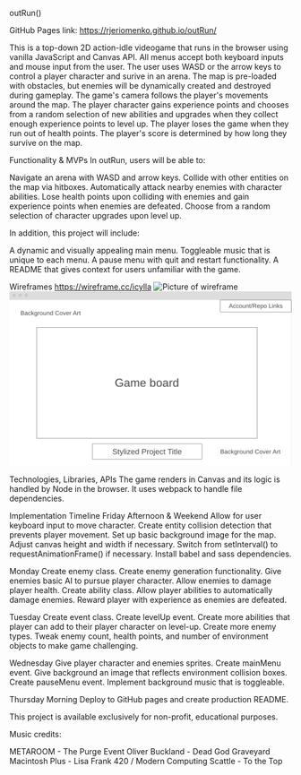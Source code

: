outRun()

GitHub Pages link:
https://rjeriomenko.github.io/outRun/

This is a top-down 2D action-idle videogame that runs in the browser using vanilla JavaScript and Canvas API. All menus accept both keyboard inputs and mouse input from the user. The user uses WASD or the arrow keys to control a player character and surive in an arena. The map is pre-loaded with obstacles, but enemies will be dynamically created and destroyed during gameplay. The game's camera follows the player's movements around the map. The player character gains experience points and chooses from a random selection of new abilities and upgrades when they collect enough experience points to level up. The player loses the game when they run out of health points. The player's score is determined by how long they survive on the map.


Functionality & MVPs
In outRun, users will be able to:

Navigate an arena with WASD and arrow keys.
Collide with other entities on the map via hitboxes.
Automatically attack nearby enemies with character abilities.
Lose health points upon colliding with enemies and gain experience points when enemies are defeated.
Choose from a random selection of character upgrades upon level up.


In addition, this project will include:

A dynamic and visually appealing main menu.
Toggleable music that is unique to each menu.
A pause menu with quit and restart functionality.
A README that gives context for users unfamiliar with the game.


Wireframes
https://wireframe.cc/icylla
![Picture of wireframe](https://assets.digitalocean.com/articles/alligator/boo.svg "Wireframe")
![Picture of wireframe](wireframe.png "Wireframe") 


Technologies, Libraries, APIs
The game renders in Canvas and its logic is handled by Node in the browser. It uses webpack to handle file dependencies.

Implementation Timeline
Friday Afternoon & Weekend
Allow for user keyboard input to move character. Create entity collision detection that prevents player movement. Set up basic background image for the map. Adjust canvas height and width if necessary. Switch from setInterval() to requestAnimationFrame() if necessary. Install babel and sass dependencies.

Monday
Create enemy class. Create enemy generation functionality. Give enemies basic AI to pursue player character. Allow enemies to damage player health. Create ability class. Allow player abilities to automatically damage enemies. Reward player with experience as enemies are defeated.

Tuesday
Create event class. Create levelUp event. Create more abilities that player can add to their player character on level-up. Create more enemy types. Tweak enemy count, health points, and number of environment objects to make game challenging.

Wednesday
Give player character and enemies sprites. Create mainMenu event. Give background an image that reflects environment collision boxes. Create pauseMenu event. Implement background music that is toggleable.

Thursday Morning
Deploy to GitHub pages and create production README.

This project is available exclusively for non-profit, educational purposes.

Music credits:

METAROOM - The Purge Event
Oliver Buckland - Dead God Graveyard
Macintosh Plus - Lisa Frank 420 / Modern Computing
Scattle - To the Top